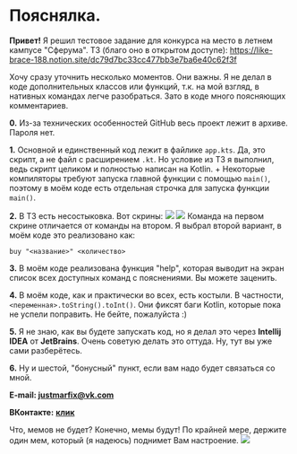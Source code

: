 # Пояснялка.

**Привет!** Я решил тестовое задание для конкурса на место в летнем кампусе "Сферума".
ТЗ (благо оно в открытом доступе): https://like-brace-188.notion.site/dc79d7bc33cc477bb3e7ba6e40c62f3f

Хочу сразу уточнить несколько моментов. Они важны. Я не делал в коде дополнительных классов или функций, т.к. на мой взгляд, в нативных командах легче разобраться. Зато в коде много поясняющих комментариев.

**0.** Из-за технических особенностей GitHub весь проект лежит в архиве. Пароля нет.

**1.** Основной и единственный код лежит в файлике `app.kts`. Да, это скрипт, а не файл с расширением `.kt`. Но условие из ТЗ я выполнил, ведь скрипт целиком и полностью написан на Kotlin. + Некоторые компиляторы требуют запуска главной функции с помощью `main()`, поэтому в моём коде есть отдельная строчка для запуска функции `main()`.

**2.** В ТЗ есть несостыковка. Вот скрины:
![](https://i.imgur.com/NWg3CrX.png)
![](https://i.imgur.com/rT0TL3O.png)
Команда на первом скрине отличается от команды на втором. Я выбрал второй вариант, в моём коде это реализовано как:
```
buy "<название>" <количество>
```
**3.** В моём коде реализована функция "help", которая выводит на экран список всех доступных команд с пояснениями. Вы можете заценить.

**4.** В моём коде, как и практически во всех, есть костыли. В частности, `<переменная>.toString().toInt()`. Они фиксят баги Kotlin, которые пока не успели поправить. Не бейте, пожалуйста :)

**5.** Я не знаю, как вы будете запускать код, но я делал это через **Intellij IDEA** от **JetBrains**. Очень советую делать это оттуда. Ну, тут вы уже сами разберётесь.

**6.** Ну и шестой, "бонусный" пункт, если вам надо будет связаться со мной.

**E-mail: justmarfix@vk.com**

**ВКонтакте:** [**клик**](https://vk.com/justmarfix)

Что, мемов не будет? Конечно, мемы будут! По крайней мере, держите один мем, который (я надеюсь) поднимет Вам настроение.
![](https://sun1-86.userapi.com/s/v1/ig2/uQMp_o-RIQOtqvrRj-VpkKG3jJGVH1kihtrOg4-bi86YAKwKxpAPWNm0w42t4xiSdG9gk0jhcq7etqh4GYIkIJ3s.jpg?size=1024x948&quality=95&type=album)
